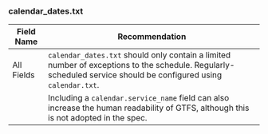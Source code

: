### calendar_dates.txt

| Field Name | Recommendation |
| --- | --- |
| All Fields | `calendar_dates.txt` should only contain a limited number of exceptions to the schedule. Regularly-scheduled service should be configured using `calendar.txt`. |
| | Including a `calendar.service_name` field can also increase the human readability of GTFS, although this is not adopted in the spec.|
